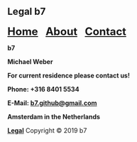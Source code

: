 ## Legal b7

<p><strong><font size="5"><a href="https://b7.github.io">Home</a> &nbsp; <a href="https://b7.github.io/about">About</a> &nbsp; <a href="https://b7.github.io/contact">Contact</a></font></strong></p>

**b7**

**Michael Weber**

**For current residence please contact us!**

**Phone: +316 8401 5534**

**E-Mail: b7.github@gmail.com**

**Amsterdam in the Netherlands**

<strong><a href="https://b7.github.io/legal">Legal</a></strong> Copyright © 2019 b7
